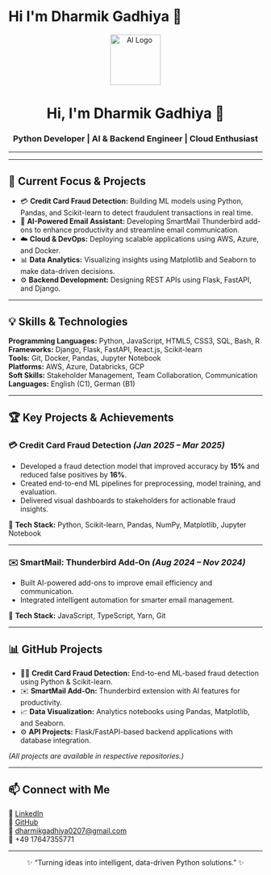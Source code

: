 # Hi I'm Dharmik Gadhiya 👋

<p align="center">
  <img src="https://cdn-icons-png.flaticon.com/512/2103/2103832.png" width="100" alt="AI Logo">
</p>

<h1 align="center">Hi, I'm Dharmik Gadhiya 👋</h1>
<h3 align="center"> Python Developer | AI & Backend Engineer | Cloud Enthusiast </h3>

---

---

## 🔭 Current Focus & Projects

- 💳 **Credit Card Fraud Detection:** Building ML models using Python, Pandas, and Scikit-learn to detect fraudulent transactions in real time.  
- 🧠 **AI-Powered Email Assistant:** Developing SmartMail Thunderbird add-ons to enhance productivity and streamline email communication.  
- ☁️ **Cloud & DevOps:** Deploying scalable applications using AWS, Azure, and Docker.  
- 📊 **Data Analytics:** Visualizing insights using Matplotlib and Seaborn to make data-driven decisions.  
- ⚙️ **Backend Development:** Designing REST APIs using Flask, FastAPI, and Django.  

---

## 💡 Skills & Technologies

**Programming Languages:** Python, JavaScript, HTML5, CSS3, SQL, Bash, R  
**Frameworks:** Django, Flask, FastAPI, React.js, Scikit-learn  
**Tools:** Git, Docker, Pandas, Jupyter Notebook  
**Platforms:** AWS, Azure, Databricks, GCP  
**Soft Skills:** Stakeholder Management, Team Collaboration, Communication  
**Languages:** English (C1), German (B1)

---

## 🏆 Key Projects & Achievements

### 💳 Credit Card Fraud Detection *(Jan 2025 – Mar 2025)*
- Developed a fraud detection model that improved accuracy by **15%** and reduced false positives by **16%**.  
- Created end-to-end ML pipelines for preprocessing, model training, and evaluation.  
- Delivered visual dashboards to stakeholders for actionable fraud insights.

🧰 **Tech Stack:** Python, Scikit-learn, Pandas, NumPy, Matplotlib, Jupyter Notebook  

---

### ✉️ SmartMail: Thunderbird Add-On *(Aug 2024 – Nov 2024)*
- Built AI-powered add-ons to improve email efficiency and communication.  
- Integrated intelligent automation for smarter email management.  

🧰 **Tech Stack:** JavaScript, TypeScript, Yarn, Git  

---

## 📊 GitHub Projects

- 🕵️‍♂️ **Credit Card Fraud Detection:** End-to-end ML-based fraud detection using Python & Scikit-learn.  
- ✉️ **SmartMail Add-On:** Thunderbird extension with AI features for productivity.  
- 📈 **Data Visualization:** Analytics notebooks using Pandas, Matplotlib, and Seaborn.  
- ⚙️ **API Projects:** Flask/FastAPI-based backend applications with database integration.  

*(All projects are available in respective repositories.)*

---

## 📫 Connect with Me

💼 [LinkedIn](#)  
🧠 [GitHub](#)  
📧 [dharmikgadhiya0207@gmail.com](mailto:dharmikgadhiya0207@gmail.com)  
📱 +49 17647355771  

---

<p align="center">✨ “Turning ideas into intelligent, data-driven Python solutions.” ✨</p>
